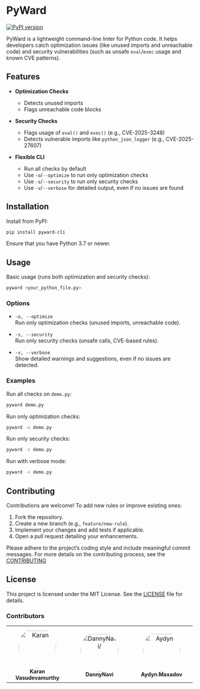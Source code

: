# PyWard

[![PyPI version](https://img.shields.io/pypi/v/pyward-cli?label=PyPI)](https://pypi.org/project/pyward-cli/)

PyWard is a lightweight command-line linter for Python code. It helps developers catch optimization issues (like unused imports and unreachable code) and security vulnerabilities (such as unsafe `eval`/`exec` usage and known CVE patterns).

## Features

- **Optimization Checks**
  - Detects unused imports
  - Flags unreachable code blocks

- **Security Checks**
  - Flags usage of `eval()` and `exec()` (e.g., CVE-2025-3248)
  - Detects vulnerable imports like `python_json_logger` (e.g., CVE-2025-27607)

- **Flexible CLI**
  - Run all checks by default
  - Use `-o`/`--optimize` to run only optimization checks
  - Use `-s`/`--security` to run only security checks
  - Use `-v`/`--verbose` for detailed output, even if no issues are found

## Installation

Install from PyPI:

```bash
pip install pyward-cli
```

Ensure that you have Python 3.7 or newer.

## Usage

Basic usage (runs both optimization and security checks):

```bash
pyward <your_python_file.py>
```

### Options

- `-o, --optimize`  
  Run only optimization checks (unused imports, unreachable code).

- `-s, --security`  
  Run only security checks (unsafe calls, CVE-based rules).

- `-v, --verbose`  
  Show detailed warnings and suggestions, even if no issues are detected.

### Examples

Run all checks on `demo.py`:

```bash
pyward demo.py
```

Run only optimization checks:

```bash
pyward -o demo.py
```

Run only security checks:

```bash
pyward -s demo.py
```

Run with verbose mode:

```bash
pyward -v demo.py
```

## Contributing

Contributions are welcome! To add new rules or improve existing ones:

1. Fork the repository.
2. Create a new branch (e.g., `feature/new-rule`).
3. Implement your changes and add tests if applicable.
4. Open a pull request detailing your enhancements.

Please adhere to the project’s coding style and include meaningful commit messages.
For more details on the contributing process, see the [CONTRIBUTING](CONTRIBUTING.md)
## License

This project is licensed under the MIT License. See the [LICENSE](LICENSE) file for details.

### Contributors

<table>
<tr>
    <td align="center" style="word-wrap: break-word; width: 150.0; height: 150.0">
        <a href=https://github.com/karanlvm>
            <img src=https://avatars.githubusercontent.com/u/69917470?v=4 width="100;"  style="border-radius:50%;align-items:center;justify-content:center;overflow:hidden;padding-top:10px" alt=Karan Vasudevamurthy/>
            <br />
            <sub style="font-size:14px"><b>Karan Vasudevamurthy</b></sub>
        </a>
    </td>
    <td align="center" style="word-wrap: break-word; width: 150.0; height: 150.0">
        <a href=https://github.com/DannyNavi>
            <img src=https://avatars.githubusercontent.com/u/129900868?v=4 width="100;"  style="border-radius:50%;align-items:center;justify-content:center;overflow:hidden;padding-top:10px" alt=DannyNavi/>
            <br />
            <sub style="font-size:14px"><b>DannyNavi</b></sub>
        </a>
    </td>
    <td align="center" style="word-wrap: break-word; width: 150.0; height: 150.0">
        <a href=https://github.com/maxadov>
            <img src=https://avatars.githubusercontent.com/u/214614554?v=4 width="100;"  style="border-radius:50%;align-items:center;justify-content:center;overflow:hidden;padding-top:10px" alt=Aydyn Maxadov/>
            <br />
            <sub style="font-size:14px"><b>Aydyn Maxadov</b></sub>
        </a>
    </td>
</tr>
</table>
